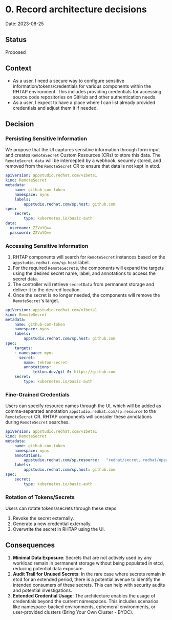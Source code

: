 # 0. Record architecture decisions

Date: 2023-08-25

## Status

Proposed

## Context

- As a user, I need a secure way to configure sensitive information/tokens/credentials for various components within the RHTAP environment. This includes providing credentials for accessing source code repositories on GitHub and other authentication needs.
- As a user, I expect to have a place where I can list already provided credentials and adjust them it if needed.

## Decision

### Persisting Sensitive Information

We propose that the UI captures sensitive information through form input and creates `RemoteSecret` Custom Resources (CRs) to store this data. The `RemoteSecret.data` will be intercepted by a webhook, securely stored, and removed from the `RemoteSecret` CR to ensure that data is not kept in etcd.
```yaml
apiVersion: appstudio.redhat.com/v1beta1
kind: RemoteSecret
metadata:
    name: github-com-token
    namespace: myns
    labels:
        appstudio.redhat.com/sp.host: github.com
spec:
    secret:
        type: kubernetes.io/basic-auth
data:
  username: Z2VuYQ==
  password: Z2VuYQ==
```
### Accessing Sensitive Information

1. RHTAP components will search for `RemoteSecret` instances based on the `appstudio.redhat.com/sp.host` label.
2. For the required `RemoteSecret`s, the components will expand the targets using the desired secret name, label, and annotations to access the secret data.
3. The controller will retrieve `secretData` from permanent storage and deliver it to the desired location.
4. Once the secret is no longer needed, the components will remove the `RemoteSecret`'s target.
```yaml
apiVersion: appstudio.redhat.com/v1beta1
kind: RemoteSecret
metadata:
    name: github-com-token
    namespace: myns
    labels:
        appstudio.redhat.com/sp.host: github.com
spec:
    targets:
    - namespace: myns
      secret:
        name: tekton-secret
        annotations:
            tekton.dev/git-0: https://github.com
    secret:
        type: kubernetes.io/basic-auth

```
### Fine-Grained Credentials

Users can specify resource names through the UI, which will be added as comma-separated annotation `appstudio.redhat.com/sp.resource` to the `RemoteSecret` CR. RHTAP components will consider these annotations during `RemoteSecret` searches.
```yaml
apiVersion: appstudio.redhat.com/v1beta1
kind: RemoteSecret
metadata:
    name: github-com-token
    namespace: myns
    annotations:
        appstudio.redhat.com/sp.resource:   "redhat/secret, redhat/opera"
    labels:
        appstudio.redhat.com/sp.host: github.com
spec:
    secret:
        type: kubernetes.io/basic-auth
```
### Rotation of Tokens/Secrets

Users can rotate tokens/secrets through these steps:
1. Revoke the secret externally.
2. Generate a new credential externally.
3. Overwrite the secret in RHTAP using the UI.


## Consequences

1. **Minimal Data Exposure**: Secrets that are not actively used by any workload remain in permanent storage without being populated in etcd, reducing potential data exposure.
2. **Audit Trail for Unused Secrets**: In the rare case where secrets remain in etcd for an extended period, there is a potential avenue to identify the intended consumers of these secrets. This can help with security audits and potential investigations.
3. **Extended Credential Usage**: The architecture enables the usage of credentials beyond the current namespaces. This includes scenarios like namespace-backed environments, ephemeral environments, or user-provided clusters (Bring Your Own Cluster - BYOC).
